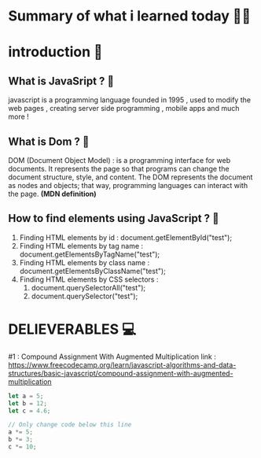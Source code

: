 
# Summary of what i learned today 🧑‍🏫

# introduction 📢

## What is JavaSript ? 🚩
javascript is a programming language founded in 1995 , used to modify the web pages , creating server side programming , mobile apps and much more !

## What is Dom ? 🚩
DOM (Document Object Model)  : is a programming interface for web documents. It represents the page so that programs can change the document structure, style, and content. The DOM represents the document as nodes and objects; that way, programming languages can interact with the page. **(MDN definition)**

## How to find elements using JavaScript ? 🚩
1. Finding HTML elements by id : document.getElementById("test");
2. Finding HTML elements by tag name : document.getElementsByTagName("test");
3. Finding HTML elements by class name :  document.getElementsByClassName("test");
4. Finding HTML elements by CSS selectors :
    1.  document.querySelectorAll("test");
    2.  document.querySelector("test");

# DELIEVERABLES	💻

#1 : 
Compound Assignment With Augmented Multiplication
link : https://www.freecodecamp.org/learn/javascript-algorithms-and-data-structures/basic-javascript/compound-assignment-with-augmented-multiplication
```js
let a = 5;
let b = 12;
let c = 4.6;

// Only change code below this line
a *= 5;
b *= 3;
c *= 10;
```
